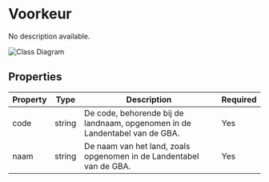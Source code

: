 # Voorkeur

No description available.

![Class Diagram](https://github.com/CommonGateway/CustomerInteractionBundle/blob/main/docs/schema/klant.voorkeursvg)

## Properties

| Property | Type | Description | Required |
|----------|------|-------------|----------|
| code | string | De code, behorende bij de landnaam, opgenomen in de Landentabel van de GBA. | Yes |
| naam | string | De naam van het land, zoals opgenomen in de Landentabel van de GBA. | Yes |
